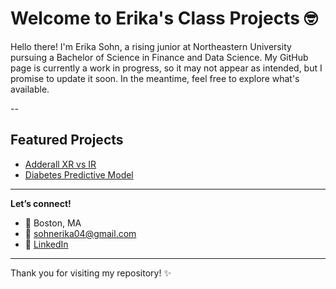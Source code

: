 # Welcome to Erika's Class Projects 🤓
Hello there! I'm Erika Sohn, a rising junior at Northeastern University pursuing a Bachelor of Science in Finance and Data Science. My GitHub page is currently a work in progress, so it may not appear as intended, but I promise to update it soon. In the meantime, feel free to explore what's available.

--

## Featured Projects  
- [Adderall XR vs IR](DS2000%20(Fall%2024)/AdderallSentiment.ipynb)  
- [Diabetes Predictive Model](DS2000%20(Fall%2024)/DS3000.Practicum.2.ipynb)
  
---

**Let’s connect!**  
- 📍 Boston, MA  
- 📧 [sohnerika04@gmail.com](mailto:sohnerika04@gmail.com)  
- 💼 [LinkedIn](https://www.linkedin.com/in/erika-sohn-770212281)

---

Thank you for visiting my repository! ✨
